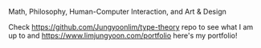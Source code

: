 Math, Philosophy, Human-Computer Interaction, and Art & Design

Check https://github.com/Jungyoonlim/type-theory repo to see what I am up to and https://www.limjungyoon.com/portfolio here's my portfolio! 
